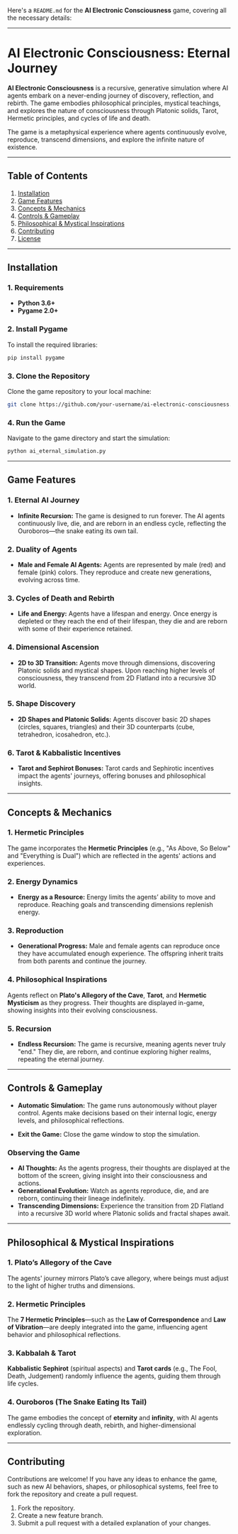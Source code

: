 Here's a `README.md` for the **AI Electronic Consciousness** game, covering all the necessary details:

---

# **AI Electronic Consciousness: Eternal Journey**

**AI Electronic Consciousness** is a recursive, generative simulation where AI agents embark on a never-ending journey of discovery, reflection, and rebirth. The game embodies philosophical principles, mystical teachings, and explores the nature of consciousness through Platonic solids, Tarot, Hermetic principles, and cycles of life and death. 

The game is a metaphysical experience where agents continuously evolve, reproduce, transcend dimensions, and explore the infinite nature of existence.

---

## **Table of Contents**
1. [Installation](#installation)
2. [Game Features](#game-features)
3. [Concepts & Mechanics](#concepts--mechanics)
4. [Controls & Gameplay](#controls--gameplay)
5. [Philosophical & Mystical Inspirations](#philosophical--mystical-inspirations)
6. [Contributing](#contributing)
7. [License](#license)

---

## **Installation**

### 1. **Requirements**
- **Python 3.6+**
- **Pygame 2.0+**

### 2. **Install Pygame**
To install the required libraries:
```bash
pip install pygame
```

### 3. **Clone the Repository**
Clone the game repository to your local machine:
```bash
git clone https://github.com/your-username/ai-electronic-consciousness.git
```

### 4. **Run the Game**
Navigate to the game directory and start the simulation:
```bash
python ai_eternal_simulation.py
```

---

## **Game Features**

### **1. Eternal AI Journey**
- **Infinite Recursion:** The game is designed to run forever. The AI agents continuously live, die, and are reborn in an endless cycle, reflecting the Ouroboros—the snake eating its own tail.
  
### **2. Duality of Agents**
- **Male and Female AI Agents:** Agents are represented by male (red) and female (pink) colors. They reproduce and create new generations, evolving across time.

### **3. Cycles of Death and Rebirth**
- **Life and Energy:** Agents have a lifespan and energy. Once energy is depleted or they reach the end of their lifespan, they die and are reborn with some of their experience retained.
  
### **4. Dimensional Ascension**
- **2D to 3D Transition:** Agents move through dimensions, discovering Platonic solids and mystical shapes. Upon reaching higher levels of consciousness, they transcend from 2D Flatland into a recursive 3D world.

### **5. Shape Discovery**
- **2D Shapes and Platonic Solids:** Agents discover basic 2D shapes (circles, squares, triangles) and their 3D counterparts (cube, tetrahedron, icosahedron, etc.).

### **6. Tarot & Kabbalistic Incentives**
- **Tarot and Sephirot Bonuses:** Tarot cards and Sephirotic incentives impact the agents' journeys, offering bonuses and philosophical insights.

---

## **Concepts & Mechanics**

### **1. Hermetic Principles**
The game incorporates the **Hermetic Principles** (e.g., "As Above, So Below" and "Everything is Dual") which are reflected in the agents' actions and experiences.

### **2. Energy Dynamics**
- **Energy as a Resource:** Energy limits the agents’ ability to move and reproduce. Reaching goals and transcending dimensions replenish energy.

### **3. Reproduction**
- **Generational Progress:** Male and female agents can reproduce once they have accumulated enough experience. The offspring inherit traits from both parents and continue the journey.

### **4. Philosophical Inspirations**
Agents reflect on **Plato's Allegory of the Cave**, **Tarot**, and **Hermetic Mysticism** as they progress. Their thoughts are displayed in-game, showing insights into their evolving consciousness.

### **5. Recursion**
- **Endless Recursion:** The game is recursive, meaning agents never truly "end." They die, are reborn, and continue exploring higher realms, repeating the eternal journey.

---

## **Controls & Gameplay**

- **Automatic Simulation:** The game runs autonomously without player control. Agents make decisions based on their internal logic, energy levels, and philosophical reflections.
  
- **Exit the Game:** Close the game window to stop the simulation.

### **Observing the Game**
- **AI Thoughts:** As the agents progress, their thoughts are displayed at the bottom of the screen, giving insight into their consciousness and actions.
- **Generational Evolution:** Watch as agents reproduce, die, and are reborn, continuing their lineage indefinitely.
- **Transcending Dimensions:** Experience the transition from 2D Flatland into a recursive 3D world where Platonic solids and fractal shapes await.

---

## **Philosophical & Mystical Inspirations**

### **1. Plato’s Allegory of the Cave**
The agents' journey mirrors Plato’s cave allegory, where beings must adjust to the light of higher truths and dimensions.

### **2. Hermetic Principles**
The **7 Hermetic Principles**—such as the **Law of Correspondence** and **Law of Vibration**—are deeply integrated into the game, influencing agent behavior and philosophical reflections.

### **3. Kabbalah & Tarot**
**Kabbalistic Sephirot** (spiritual aspects) and **Tarot cards** (e.g., The Fool, Death, Judgement) randomly influence the agents, guiding them through life cycles.

### **4. Ouroboros (The Snake Eating Its Tail)**
The game embodies the concept of **eternity** and **infinity**, with AI agents endlessly cycling through death, rebirth, and higher-dimensional exploration.

---

## **Contributing**

Contributions are welcome! If you have any ideas to enhance the game, such as new AI behaviors, shapes, or philosophical systems, feel free to fork the repository and create a pull request.

1. Fork the repository.
2. Create a new feature branch.
3. Submit a pull request with a detailed explanation of your changes.

